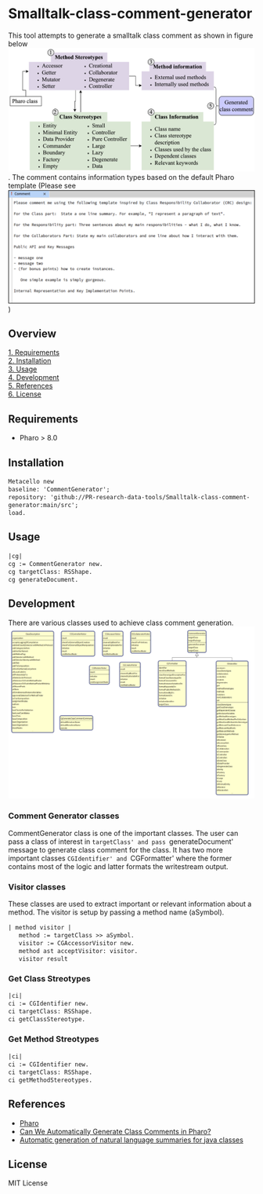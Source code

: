 # Smalltalk-class-comment-generator
This tool attempts to generate a smalltalk class comment as shown in figure below ![](doc/comment-generation-process.png). 
The comment contains information types based on the default Pharo template (Please see ![](doc/class-comment-template.png))

## Overview

[1. Requirements](#requirements)<br />
[2. Installation](#installation)<br />
[3. Usage](#usage)<br />
[4. Development](#development)<br />
[5. References](#references)<br />
[6. License](#license)

## Requirements

- Pharo > 8.0

## Installation
```smalltalk
Metacello new
baseline: 'CommentGenerator';
repository: 'github://PR-research-data-tools/Smalltalk-class-comment-generator:main/src';
load.
```

## Usage

```smalltalk
|cg|
cg := CommentGenerator new.
cg targetClass: RSShape.
cg generateDocument.
```

## Development

There are various classes used to achieve class comment generation.
![](doc/tool-architecture.png)

### Comment Generator classes

CommentGenerator class is one of the important classes. The user can pass a class of interest in `targetClass' and pass `generateDocument' message to generate class comment for the class.
It has two more important classes `CGIdentifier' and `CGFormatter' where the former contains most of the logic and latter formats the writestream output.

### Visitor classes

These classes are used to extract important or relevant information about a method. 
The visitor is setup by passing a method name (aSymbol).
```smalltalk
| method visitor |
   method := targetClass >> aSymbol.
   visitor := CGAccessorVisitor new.
   method ast acceptVisitor: visitor.
   visitor result
   ```

### Get Class Streotypes

```smalltalk
|ci|
ci := CGIdentifier new.
ci targetClass: RSShape.
ci getClassStereotype.
```

### Get Method Streotypes
```smalltalk
|ci|
ci := CGIdentifier new.
ci targetClass: RSShape.
ci getMethodStereotypes.
```


## References

- [Pharo](https://pharo.org/)
- [Can We Automatically Generate Class Comments in Pharo?](https://scg.unibe.ch/archive/papers/Rani22b.pdf)
- [Automatic generation of natural language summaries for java classes](https://ieeexplore.ieee.org/abstract/document/6613830)

## License

MIT License
